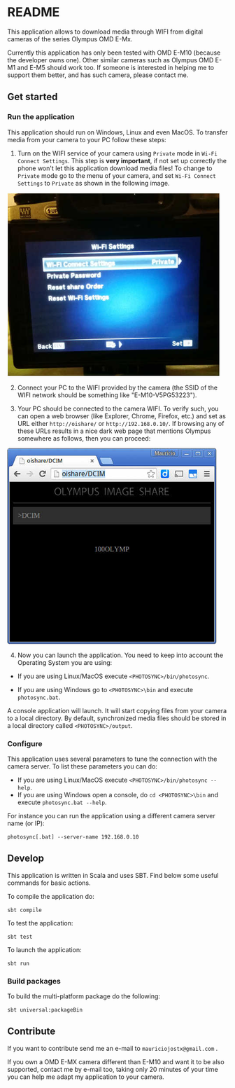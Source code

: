 # README

This application allows to download media through WIFI from digital cameras of the series Olympus OMD E-Mx.

Currently this application has only been tested with OMD E-M10 (because the developer owns one). Other similar cameras
such as Olympus OMD E-M1 and E-M5 should work too. If someone is interested in helping me to support them better,
and has such camera, please contact me.

## Get started

### Run the application

This application should run on Windows, Linux and even MacOS.
To transfer media from your camera to your PC follow these steps:

1. Turn on the WIFI service of your camera using `Private` mode in `Wi-Fi Connect Settings`. This step
is **very important**, if not set up correctly the phone won't let this application download media files! To change to `Private` mode go to the menu of your camera, and set `Wi-Fi Connect Settings` to `Private` as shown in the following image.

![Camera in private mode](doc/images/camera-in-wifi-connect-settings-private-mode.jpg)

2. Connect your PC to the WIFI provided by the camera (the SSID of the WIFI network should be something like
"E-M10-V5PG53223").

3. Your PC should be connected to the camera WIFI. To verify such, you can open a web browser (like Explorer,
Chrome, Firefox, etc.) and set as URL either `http://oishare/` or `http://192.168.0.10/`. If browsing any of these URLs
results in a nice dark web page that mentions Olympus somewhere as follows, then you can proceed:

![PC correctly connected to the camera](doc/images/oishare-wifi-connected-ok.jpg)

4. Now you can launch the application. You need to keep into account the Operating System you are using:

 - If you are using Linux/MacOS execute `<PHOTOSYNC>/bin/photosync`.

 - If you are using Windows go to `<PHOTOSYNC>\bin` and execute `photosync.bat`.

A console application will launch. It will start copying files from your camera to a local directory. By default,
synchronized media files should be stored in a local directory called `<PHOTOSYNC>/output`.

### Configure

This application uses several parameters to tune the connection with the camera server. To list these parameters you can do: 

- If you are using Linux/MacOS execute `<PHOTOSYNC>/bin/photosync --help`.
- If you are using Windows open a console, do `cd <PHOTOSYNC>\bin` and execute `photosync.bat --help`.

For instance you can run the application using a different camera server name (or IP):

```
photosync[.bat] --server-name 192.168.0.10
```

## Develop

This application is written in Scala and uses SBT. Find below some useful commands for basic actions.

To compile the application do:

```
sbt compile
```

To test the application:

```
sbt test
```

To launch the application:

```
sbt run
```

### Build packages

To build the multi-platform package do the following:

```
sbt universal:packageBin
```

## Contribute

If you want to contribute send me an e-mail to `mauriciojostx@gmail.com` .

If you own a OMD E-MX camera different than E-M10 and want it to be also supported, contact me
by e-mail too, taking only 20 minutes of your time you can help me adapt my application to your camera.
